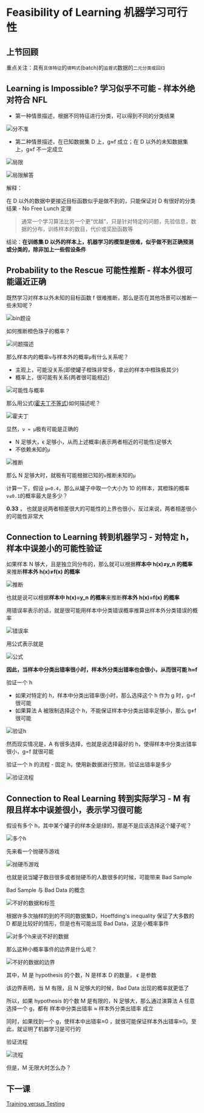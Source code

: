 # Feasibility of Learning 机器学习可行性
## 上节回顾

重点关注：具有`具体特征`的`填鸭式`(batch)的`监督式`数据的`二元分类或回归`

## Learning is Impossible? 学习似乎不可能 - 样本外绝对符合 NFL

- 第一种情景描述，根据不同特征进行分类，可以得到不同的分类结果

![分不准](/images/kx101_.png)

- 第二种情景描述，在已知数据集 D 上，g≈f 成立；在 D 以外的未知数据集上，g≈f 不一定成立

![局限](/images/kx102_.png)

![局限解答](/images/kx103_.png)

解释：

在 D 以外的数据中更接近目标函数似乎是做不到的，只能保证对 D 有很好的分类结果 - No Free Lunch 定理

> 通常一个学习算法比另一个更“优越”，只是针对特定的问题，先验信息，数据的分布，训练样本的数目，代价或奖励函数等

结论：**在训练集 D 以外的样本上，机器学习的模型是很难，似乎做不到正确预测或分类的，除非加上一些假设条件**

## Probability to the Rescue 可能性推断 - 样本外很可能逼近正确

既然学习对样本以外未知的目标函数 f 很难推断，那么是否在其他场景可以推断一些未知呢？

![bin题设](/images/kx201_.png)

如何推断橙色珠子的概率？

![问题描述](/images/kx202_.png)

那么样本内的概率`ν`与样本外的概率`μ`有什么关系呢？
- 主观上，可能没关系(即使罐子橙珠非常多，拿出的样本中橙珠极其少)
- 概率上，很可能有关系(两者很可能相近)

![可能性与概率](/images/kx203_.png)

那么用公式([霍夫丁不等式](/note/SC/霍夫丁不等式.md))如何描述呢？

![霍夫丁](/images/kx204_.png)

显然，`ν ≈ μ`极有可能是正确的
- N 足够大，ϵ 足够小，从而上述概率(表示两者相近的可能性)足够大
- 不依赖未知的`μ`

![推断](/images/kx205_.png)

那么 N 足够大时，就极有可能根据已知的`ν`推断未知的`μ`

计算一下，假设 `μ=0.4`，那么从罐子中取一个大小为 10 的样本，其橙珠的概率`ν≤0.1`的概率最大是多少？

**0.33** ， 也就是说两者相差很大的可能性的上界也很小，反过来说，两者相差很小的可能性非常大

## Connection to Learning 转到机器学习 - 对特定 h，样本中误差小的可能性验证 
如果样本 N 够大，且是独立同分布的，那么就可以根据**样本中 h(x)≠y_n 的概率**来推断**样本外 h(x)≠f(x) 的概率**

![推断](/images/kx300_.png)

也就是说可以根据**样本中 h(x)=y_n 的概率**来推断**样本外 h(x)=f(x) 的概率**

用错误率表示的话，就是很可能用样本中分类错误概率推算出样本外分类错误的概率

![错误率](/images/kx301_.png)

用公式表示就是

![公式](/images/kx302_.png)

**因此，当样本中分类出错率很小时，样本外分类出错率也会很小，从而很可能 h≈f**

验证一个 h
- 如果对特定的 h，样本中分类出错率很小时，那么选择这个 h 作为 g 时，g=f 很可能
- 如果算法 A 被限制选择这个 h，不能保证样本中分类出错率足够小，那么 g≠f 很可能

![验证h](/images/kx303_.png)

然而现实情况是，A 有很多选择，也就是说选择最好的 h，使得样本中分类出错率很小，g=f 就很可能

验证一个 h 的流程 - 固定 h，使用新数据进行预测，验证出错率是多少

![验证流程](/images/kx304_.png)

## Connection to Real Learning 转到实际学习 - M 有限且样本中误差很小，表示学习很可能

假设有多个 h，其中某个罐子的样本全是绿的，那是不是应该选择这个罐子呢？ 

![多个h](/images/kx401_.png)

先来看一个抛硬币游戏

![抛硬币游戏](/images/kx402_.png)

也就是说当罐子数目很多或者抛硬币的人数很多的时候，可能带来 Bad Sample

Bad Sample 与 Bad Data 的概念

![不好的数据和标签](/images/kx403_.png)

根据许多次抽样的到的不同的数据集D，Hoeffding's inequality 保证了大多数的 D 都是比较好的情形，但是也有可能出现 Bad Data，这是小概率事件

![对多个h来说不好的数据](/images/kx404_.png)

那么这种小概率事件的边界是什么呢？

![不好的数据的边界](/images/kx405_.png)

其中，M 是 hypothesis 的个数，N 是样本 D 的数量， ϵ 是参数

该边界表明，当 M 有限，且 N 足够大的时候，Bad Data 出现的概率就更低了

所以，如果 hypothesis 的个数 M 是有限的，N 足够大，那么通过演算法 A 任意选择一个 g，都有 样本中分类出错率 ≈ 样本外分类出错率 成立

同时，如果找到一个 g，使样本中出错率≈0 ，就很可能保证样本外出错率≈0。至此，就证明了机器学习是可行的

验证流程

![流程](/images/kx406_.png)

但是，M 无限大时怎么办？

## 下一课

[Training versus Testing](mlf05.md)